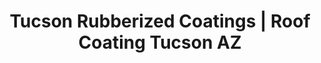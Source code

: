 ---
title: "Tucson Rubberized Coatings | Roof Coating Tucson AZ"
url: /tucson/tucson-rubberized-coatings-roof-coating-tucson-az/
shop: Farben
---
